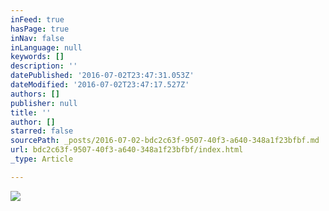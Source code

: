 ```yaml
---
inFeed: true
hasPage: true
inNav: false
inLanguage: null
keywords: []
description: ''
datePublished: '2016-07-02T23:47:31.053Z'
dateModified: '2016-07-02T23:47:17.527Z'
authors: []
publisher: null
title: ''
author: []
starred: false
sourcePath: _posts/2016-07-02-bdc2c63f-9507-40f3-a640-348a1f23bfbf.md
url: bdc2c63f-9507-40f3-a640-348a1f23bfbf/index.html
_type: Article

---
```

![](https://the-grid-user-content.s3-us-west-2.amazonaws.com/52040ff6-e13c-48f7-99ee-7d2ed182a03d.png)
